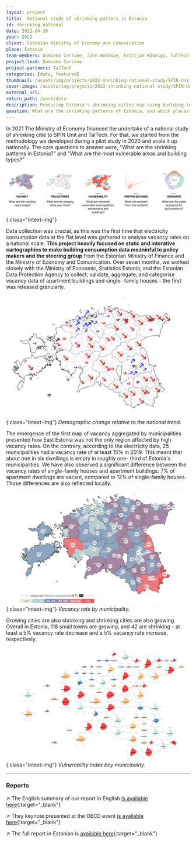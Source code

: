 ```yaml
---
layout: project
title:  National study of shrinking patters in Estonia
id: shrinking national
date: 2022-04-30
year: 2022
client: Estonian Ministry of Economy and Comunication
place: Estonia
team-members: Damiano Cerrone, John Hadaway, Kristjan Männigo, TalTech
project-lead: Damiano Cerrone
project-partners: TalTech
categories: [data, featured]
thumbnail: /assets/img/projects/2022-shrinking-national-study/SPIN-Unit-2022-shrinking-national-study-0.jpg
cover-image: /assets/img/projects/2022-shrinking-national-study/SPIN-Unit-2022-shrinking-national-study-5.jpg
external_url:
return_path: /work/data
description: Producing Estonia's shrinking cities map using building-level data.
question: What are the shrinking patterns of Estonia, and which places are most vulnerable to it?
---
```


In 2021 The Ministry of Economy financed the undertake of a national study of shrinking citie to SPIN Unit and TalTech. For that, we started from the methodology we developed during a pilot study in 2020 and scale it up nationally. The core questions to answer were, "What are the shrinking patterns in Estonia?" and "What are the most vulnerable areas and building types?"

![SPIN-Unit-2022-shrinkingcities-1](/assets/img/projects/2022-shrinking-national-study/SPIN-Unit-2022-shrinking-national-study-1.jpg){:class="intext-img"}

Data collection was crucial, as this was the first time that electricity consumption data at the flat level was gathered to analyse vacancy rates on a national scale. **This project heavily focused on static and interative cartographies to make building consumption data meaninful to policy makers and the steering group** from the Estonian Ministry of Finance and the Ministry of Economy and Comunication. Over seven months, we worked closely with the Ministry of Economic, Statistics Estonia, and the Estonian Data Protection Agency to collect, validate, aggregate, and categorise vacancy data of apartment buildings and single- family houses - the first was released granularly.

![SPIN-Unit-2022-shrinkingcities-2](/assets/img/projects/2022-shrinking-national-study/SPIN-Unit-2022-shrinking-national-study-0.jpg){:class="intext-img"}
*Demographic change relative to the national trend.*

The emergence of the first map of vacancy aggregated by municipalities presented how East Estonia was not the only region affected by high vacancy rates. On the contrary, according to the electricity data, 25 municipalities had a vacancy rate of at least 15% in 2019. This meant that about one in six dwellings is empty in roughly one- third of Estonia's municipalities. We have also observed a significant difference between the vacancy rates of single-family houses and apartment buildings: 7% of apartment dwellings are vacant, compared to 12% of single-family houses. Those differences are also reflected locally.

![SPIN-Unit-2022-shrinkingcities-3](/assets/img/projects/2022-shrinking-national-study/SPIN-Unit-2022-shrinking-national-study-4.png){:class="intext-img"}
*Vacancy rate by municipality.*

Growing cities are also shrinking and shrinking cities are also growing. Overall in Estonia, 118 small towns are growing, and 42 are shrinking - at least a 5% vacancy rate decrease and a 5% vacancy rate increase, respectively.

![SPIN-Unit-2022-shrinkingcities-3](/assets/img/projects/2022-shrinking-national-study/SPIN-Unit-2022-shrinking-national-study-3.png){:class="intext-img"}
*Vulnerability index bny municipality.*

---

### Reports

&#8599;&#xFE0E; The English summary of our report in English [is available here](https://drive.google.com/file/d/1VAgbVERqEA3UCaVbzSZZ4m3gKhRfaGCm/view?usp=sharing){:target="_blank"}

&#8599;&#xFE0E; They keynote presented at the OECD event [is available here](https://drive.google.com/file/d/1nem1k5DWHB9_btreIrIAYD2INh3yzO9H/view?usp=sharing){:target="_blank"}

&#8599;&#xFE0E; The full report in Estonian is [available here](https://drive.google.com/file/d/13MNKwqsoExiFcsUto3lfTu_m-PvGLdw6/view?usp=sharing){:target="_blank"}








